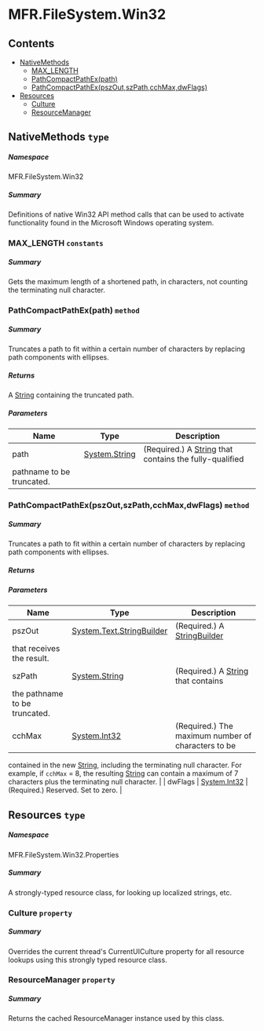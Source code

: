 <a name='assembly'></a>
# MFR.FileSystem.Win32

## Contents

- [NativeMethods](#T-MFR-FileSystem-Win32-NativeMethods 'MFR.FileSystem.Win32.NativeMethods')
  - [MAX_LENGTH](#F-MFR-FileSystem-Win32-NativeMethods-MAX_LENGTH 'MFR.FileSystem.Win32.NativeMethods.MAX_LENGTH')
  - [PathCompactPathEx(path)](#M-MFR-FileSystem-Win32-NativeMethods-PathCompactPathEx-System-String- 'MFR.FileSystem.Win32.NativeMethods.PathCompactPathEx(System.String)')
  - [PathCompactPathEx(pszOut,szPath,cchMax,dwFlags)](#M-MFR-FileSystem-Win32-NativeMethods-PathCompactPathEx-System-Text-StringBuilder,System-String,System-Int32,System-Int32- 'MFR.FileSystem.Win32.NativeMethods.PathCompactPathEx(System.Text.StringBuilder,System.String,System.Int32,System.Int32)')
- [Resources](#T-MFR-FileSystem-Win32-Properties-Resources 'MFR.FileSystem.Win32.Properties.Resources')
  - [Culture](#P-MFR-FileSystem-Win32-Properties-Resources-Culture 'MFR.FileSystem.Win32.Properties.Resources.Culture')
  - [ResourceManager](#P-MFR-FileSystem-Win32-Properties-Resources-ResourceManager 'MFR.FileSystem.Win32.Properties.Resources.ResourceManager')

<a name='T-MFR-FileSystem-Win32-NativeMethods'></a>
## NativeMethods `type`

##### Namespace

MFR.FileSystem.Win32

##### Summary

Definitions of native Win32 API method calls that can be used to activate
functionality found in the Microsoft Windows operating system.

<a name='F-MFR-FileSystem-Win32-NativeMethods-MAX_LENGTH'></a>
### MAX_LENGTH `constants`

##### Summary

Gets the maximum length of a shortened path, in characters, not counting the
terminating null character.

<a name='M-MFR-FileSystem-Win32-NativeMethods-PathCompactPathEx-System-String-'></a>
### PathCompactPathEx(path) `method`

##### Summary

Truncates a path to fit within a certain number of characters by replacing path
components with ellipses.

##### Returns

A [String](http://msdn.microsoft.com/query/dev14.query?appId=Dev14IDEF1&l=EN-US&k=k:System.String 'System.String') containing the truncated path.

##### Parameters

| Name | Type | Description |
| ---- | ---- | ----------- |
| path | [System.String](http://msdn.microsoft.com/query/dev14.query?appId=Dev14IDEF1&l=EN-US&k=k:System.String 'System.String') | (Required.) A [String](http://msdn.microsoft.com/query/dev14.query?appId=Dev14IDEF1&l=EN-US&k=k:System.String 'System.String') that contains the fully-qualified
pathname to be truncated. |

<a name='M-MFR-FileSystem-Win32-NativeMethods-PathCompactPathEx-System-Text-StringBuilder,System-String,System-Int32,System-Int32-'></a>
### PathCompactPathEx(pszOut,szPath,cchMax,dwFlags) `method`

##### Summary

Truncates a path to fit within a certain number of characters by replacing path
components with ellipses.

##### Returns



##### Parameters

| Name | Type | Description |
| ---- | ---- | ----------- |
| pszOut | [System.Text.StringBuilder](http://msdn.microsoft.com/query/dev14.query?appId=Dev14IDEF1&l=EN-US&k=k:System.Text.StringBuilder 'System.Text.StringBuilder') | (Required.) A [StringBuilder](http://msdn.microsoft.com/query/dev14.query?appId=Dev14IDEF1&l=EN-US&k=k:System.Text.StringBuilder 'System.Text.StringBuilder')
that receives the result. |
| szPath | [System.String](http://msdn.microsoft.com/query/dev14.query?appId=Dev14IDEF1&l=EN-US&k=k:System.String 'System.String') | (Required.) A [String](http://msdn.microsoft.com/query/dev14.query?appId=Dev14IDEF1&l=EN-US&k=k:System.String 'System.String') that contains
the pathname to be truncated. |
| cchMax | [System.Int32](http://msdn.microsoft.com/query/dev14.query?appId=Dev14IDEF1&l=EN-US&k=k:System.Int32 'System.Int32') | (Required.) The maximum number of characters to be
contained in the new [String](http://msdn.microsoft.com/query/dev14.query?appId=Dev14IDEF1&l=EN-US&k=k:System.String 'System.String'), including the terminating
null character. For example, if `cchMax` = 8, the resulting
[String](http://msdn.microsoft.com/query/dev14.query?appId=Dev14IDEF1&l=EN-US&k=k:System.String 'System.String') can contain a maximum of 7 characters plus the
terminating null character. |
| dwFlags | [System.Int32](http://msdn.microsoft.com/query/dev14.query?appId=Dev14IDEF1&l=EN-US&k=k:System.Int32 'System.Int32') | (Required.) Reserved.  Set to zero. |

<a name='T-MFR-FileSystem-Win32-Properties-Resources'></a>
## Resources `type`

##### Namespace

MFR.FileSystem.Win32.Properties

##### Summary

A strongly-typed resource class, for looking up localized strings, etc.

<a name='P-MFR-FileSystem-Win32-Properties-Resources-Culture'></a>
### Culture `property`

##### Summary

Overrides the current thread's CurrentUICulture property for all
  resource lookups using this strongly typed resource class.

<a name='P-MFR-FileSystem-Win32-Properties-Resources-ResourceManager'></a>
### ResourceManager `property`

##### Summary

Returns the cached ResourceManager instance used by this class.
